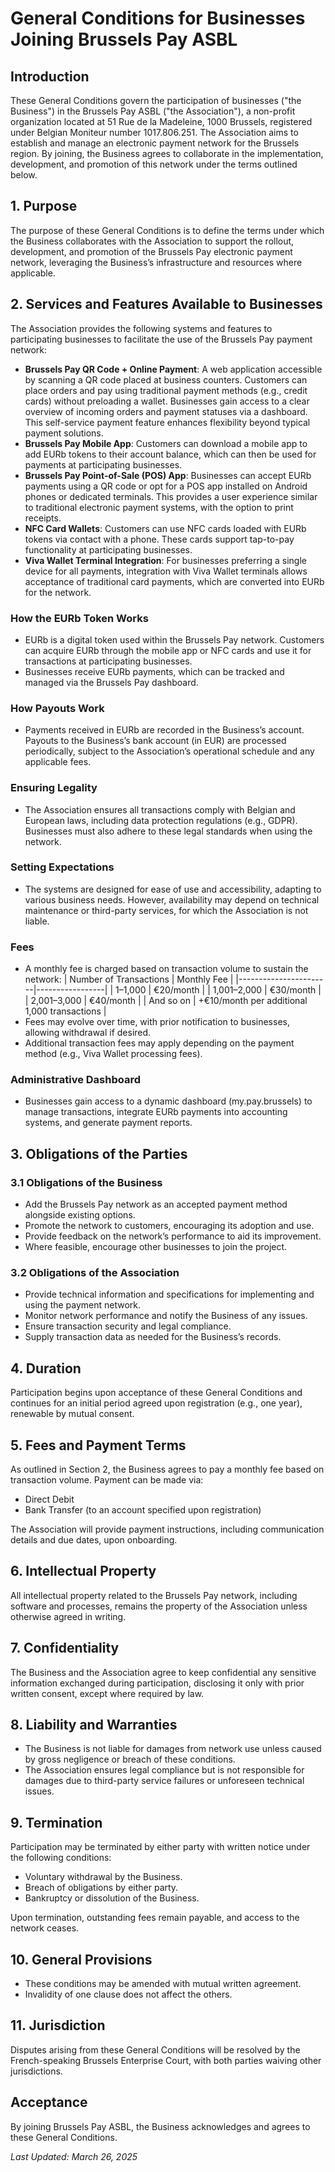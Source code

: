 # General Conditions for Businesses Joining Brussels Pay ASBL

## Introduction

These General Conditions govern the participation of businesses ("the Business") in the Brussels Pay ASBL ("the Association"), a non-profit organization located at 51 Rue de la Madeleine, 1000 Brussels, registered under Belgian Moniteur number 1017.806.251. The Association aims to establish and manage an electronic payment network for the Brussels region. By joining, the Business agrees to collaborate in the implementation, development, and promotion of this network under the terms outlined below.

## 1. Purpose

The purpose of these General Conditions is to define the terms under which the Business collaborates with the Association to support the rollout, development, and promotion of the Brussels Pay electronic payment network, leveraging the Business’s infrastructure and resources where applicable.

## 2. Services and Features Available to Businesses

The Association provides the following systems and features to participating businesses to facilitate the use of the Brussels Pay payment network:

- **Brussels Pay QR Code + Online Payment**: A web application accessible by scanning a QR code placed at business counters. Customers can place orders and pay using traditional payment methods (e.g., credit cards) without preloading a wallet. Businesses gain access to a clear overview of incoming orders and payment statuses via a dashboard. This self-service payment feature enhances flexibility beyond typical payment solutions.
- **Brussels Pay Mobile App**: Customers can download a mobile app to add EURb tokens to their account balance, which can then be used for payments at participating businesses.
- **Brussels Pay Point-of-Sale (POS) App**: Businesses can accept EURb payments using a QR code or opt for a POS app installed on Android phones or dedicated terminals. This provides a user experience similar to traditional electronic payment systems, with the option to print receipts.
- **NFC Card Wallets**: Customers can use NFC cards loaded with EURb tokens via contact with a phone. These cards support tap-to-pay functionality at participating businesses.
- **Viva Wallet Terminal Integration**: For businesses preferring a single device for all payments, integration with Viva Wallet terminals allows acceptance of traditional card payments, which are converted into EURb for the network.

### How the EURb Token Works

- EURb is a digital token used within the Brussels Pay network. Customers can acquire EURb through the mobile app or NFC cards and use it for transactions at participating businesses.
- Businesses receive EURb payments, which can be tracked and managed via the Brussels Pay dashboard.

### How Payouts Work

- Payments received in EURb are recorded in the Business’s account. Payouts to the Business’s bank account (in EUR) are processed periodically, subject to the Association’s operational schedule and any applicable fees.

### Ensuring Legality

- The Association ensures all transactions comply with Belgian and European laws, including data protection regulations (e.g., GDPR). Businesses must also adhere to these legal standards when using the network.

### Setting Expectations

- The systems are designed for ease of use and accessibility, adapting to various business needs. However, availability may depend on technical maintenance or third-party services, for which the Association is not liable.

### Fees

- A monthly fee is charged based on transaction volume to sustain the network:
  | Number of Transactions | Monthly Fee |
  |-----------------------|-----------------|
  | 1–1,000 | €20/month |
  | 1,001–2,000 | €30/month |
  | 2,001–3,000 | €40/month |
  | And so on | +€10/month per additional 1,000 transactions |
- Fees may evolve over time, with prior notification to businesses, allowing withdrawal if desired.
- Additional transaction fees may apply depending on the payment method (e.g., Viva Wallet processing fees).

### Administrative Dashboard

- Businesses gain access to a dynamic dashboard (my.pay.brussels) to manage transactions, integrate EURb payments into accounting systems, and generate payment reports.

## 3. Obligations of the Parties

### 3.1 Obligations of the Business

- Add the Brussels Pay network as an accepted payment method alongside existing options.
- Promote the network to customers, encouraging its adoption and use.
- Provide feedback on the network’s performance to aid its improvement.
- Where feasible, encourage other businesses to join the project.

### 3.2 Obligations of the Association

- Provide technical information and specifications for implementing and using the payment network.
- Monitor network performance and notify the Business of any issues.
- Ensure transaction security and legal compliance.
- Supply transaction data as needed for the Business’s records.

## 4. Duration

Participation begins upon acceptance of these General Conditions and continues for an initial period agreed upon registration (e.g., one year), renewable by mutual consent.

## 5. Fees and Payment Terms

As outlined in Section 2, the Business agrees to pay a monthly fee based on transaction volume. Payment can be made via:

- Direct Debit
- Bank Transfer (to an account specified upon registration)

The Association will provide payment instructions, including communication details and due dates, upon onboarding.

## 6. Intellectual Property

All intellectual property related to the Brussels Pay network, including software and processes, remains the property of the Association unless otherwise agreed in writing.

## 7. Confidentiality

The Business and the Association agree to keep confidential any sensitive information exchanged during participation, disclosing it only with prior written consent, except where required by law.

## 8. Liability and Warranties

- The Business is not liable for damages from network use unless caused by gross negligence or breach of these conditions.
- The Association ensures legal compliance but is not responsible for damages due to third-party service failures or unforeseen technical issues.

## 9. Termination

Participation may be terminated by either party with written notice under the following conditions:

- Voluntary withdrawal by the Business.
- Breach of obligations by either party.
- Bankruptcy or dissolution of the Business.

Upon termination, outstanding fees remain payable, and access to the network ceases.

## 10. General Provisions

- These conditions may be amended with mutual written agreement.
- Invalidity of one clause does not affect the others.

## 11. Jurisdiction

Disputes arising from these General Conditions will be resolved by the French-speaking Brussels Enterprise Court, with both parties waiving other jurisdictions.

## Acceptance

By joining Brussels Pay ASBL, the Business acknowledges and agrees to these General Conditions.

_Last Updated: March 26, 2025_
